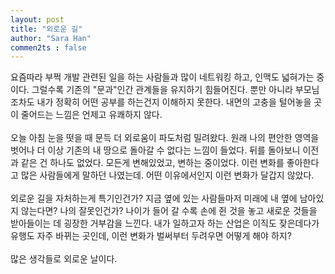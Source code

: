 ```yaml
---
layout: post
title: "외로운 길"
author: "Sara Han"
commen2ts : false
---
```


요즘따라 부쩍 개발 관련된 일을 하는 사람들과 많이 네트워킹 하고, 인맥도 넓혀가는 중이다.
그럴수록 기존의 "문과"인간 관계들을 유지하기 힘들어진다. 뿐만 아니라 부모님 조차도 내가
정확히 어떤 공부를 하는건지 이해하지 못한다. 내면의 고충을 털어놓을 곳이 줄어드는 느낌은
언제고 유쾌하지 않다.
<br><br>
오늘 아침 눈을 떳을 때 문득 더 외로움이 파도처럼 밀려왔다. 원래 나의 편안한 영역을 벗어나
더 이상 기존의 내 땅으로 돌아갈 수 없다는 느낌이 들었다. 뒤를 돌아보니 이전과 같은 건
하나도 없었다. 모든게 변해있었고, 변하는 중이었다. 이런 변화를 좋아한다고 많은 사람들에게
말하던 나였는데. 어떤 이유에서인지 이런 변화가 달갑지 않았다.
<br><br>
외로운 길을 자처하는게 특기인건가? 지금 옆에 있는 사람들마저 미래에 내 옆에 남아있지 않는다면?
나의 잘못인건가? 나이가 들어 갈 수록 손에 쥔 것을 놓고 새로운 것들을 받아들이는 데 굉장한
거부감을 느낀다. 내가 일하고자 하는 산업은 이직도 잦은데다가 유행도 자주 바뀌는 곳인데,
이런 변화가 벌써부터 두려우면 어떻게 해야 하지?
<br><br>
많은 생각들로 외로운 날이다. 

